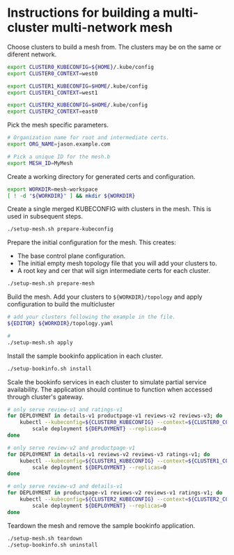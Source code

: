 # Instructions for building a multi-cluster multi-network mesh

Choose clusters to build a mesh from. The clusters may be on the same or
diferent network.

```bash
export CLUSTER0_KUBECONFIG=${HOME}/.kube/config
export CLUSTER0_CONTEXT=west0

export CLUSTER1_KUBECONFIG=$HOME/.kube/config
export CLUSTER1_CONTEXT=west1

export CLUSTER2_KUBECONFIG=$HOME/.kube/config
export CLUSTER2_CONTEXT=east0
```

Pick the mesh specific parameters.

```bash
# Organization name for root and intermediate certs.
export ORG_NAME=jason.example.com

# Pick a unique ID for the mesh.b
export MESH_ID=MyMesh
```

Create a working directory for generated certs and configuration.

```bash
export WORKDIR=mesh-workspace
[ ! -d "${WORKDIR}" ] && mkdir ${WORKDIR}
```

Create a single merged KUBECONFIG with clusters in the mesh. This is used in
subsequent steps.

```bash
./setup-mesh.sh prepare-kubeconfig
```

Prepare the initial configuration for the mesh. This creates:

* The base control plane configuration.
* The initial empty mesh topology file that you will add your clusters to.
* A root key and cer that will sign intermediate certs for each cluster.

```bash
./setup-mesh.sh prepare-mesh
```

Build the mesh. Add your clusters to `${WORKDIR}/topology` and apply
configuration to build the multicluster

```bash
# add your clusters following the example in the file.
${EDITOR} ${WORKDIR}/topology.yaml

#
./setup-mesh.sh apply
```

Install the sample bookinfo application in each cluster.

```bash
./setup-bookinfo.sh install
```

Scale the bookinfo services in each cluster to simulate partial service
availability. The application should continue to function when accessed through
cluster's gateway.

```bash
# only serve review-v1 and ratings-v1
for DEPLOYMENT in details-v1 productpage-v1 reviews-v2 reviews-v3; do
    kubectl --kubeconfig=${CLUSTER0_KUBECONFIG} --context=${CLUSTER0_CONTEXT} \
        scale deployment ${DEPLOYMENT} --replicas=0
done

# only serve review-v2 and productpage-v1
for DEPLOYMENT in details-v1 reviews-v2 reviews-v3 ratings-v1; do
    kubectl --kubeconfig=${CLUSTER1_KUBECONFIG} --context=${CLUSTER1_CONTEXT} \
        scale deployment ${DEPLOYMENT} --replicas=0
done

# only serve review-v3 and details-v1
for DEPLOYMENT in productpage-v1 reviews-v2 reviews-v1 ratings-v1; do
    kubectl --kubeconfig=${CLUSTER2_KUBECONFIG} --context=${CLUSTER2_CONTEXT} \
        scale deployment ${DEPLOYMENT} --replicas=0
done
```

Teardown the mesh and remove the sample bookinfo application.

```bash
./setup-mesh.sh teardown
./setup-bookinfo.sh uninstall
```
